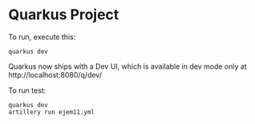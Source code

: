 # Quarkus Project

To run, execute this:

```
quarkus dev
```

Quarkus now ships with a Dev UI, which is available in dev mode only at http://localhost:8080/q/dev/

To run test:

```
quarkus dev
artillery run ejem11.yml
```
